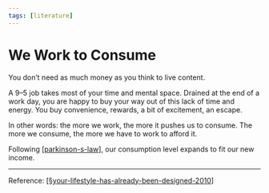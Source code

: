 ```yaml
---
tags: [literature]
---
```


# We Work to Consume

You don’t need as much money as you think to live content. 

A 9–5 job takes most of your time and mental space. Drained at the end of a work day, you are happy to buy your way out of this lack of time and energy. You buy convenience, rewards, a bit of excitement, an escape.

In other words: the more we work, the more it pushes us to consume. The more we consume, the more we have to work to afford it.

Following [[parkinson-s-law]], our consumption level expands to fit our new income.

---
Reference: [[§your-lifestyle-has-already-been-designed-2010]]

[//begin]: # "Autogenerated link references for markdown compatibility"
[parkinson-s-law]: parkinson-s-law "Parkinson’s Law"
[§your-lifestyle-has-already-been-designed-2010]: §your-lifestyle-has-already-been-designed-2010 "Your Lifestyle Has Already Been Designed"
[//end]: # "Autogenerated link references"